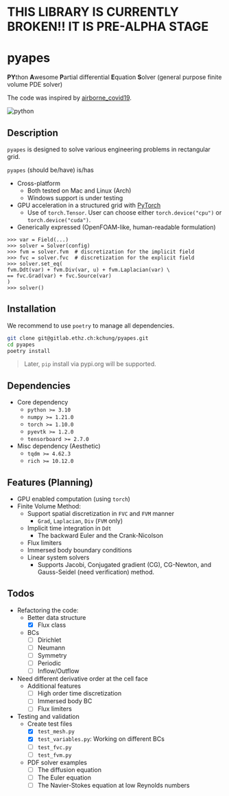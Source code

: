 
# THIS LIBRARY IS CURRENTLY BROKEN!! IT IS PRE-ALPHA STAGE

# pyapes

**PY**thon **A**wesome **P**artial differential **E**quation **S**olver (general purpose finite volume PDE solver)

The code was inspired by [airborne_covid19](https://gitlab.ethz.ch/ifd-pdf/airborne-transmission/airborne_covid19).

![python](http://ForTheBadge.com/images/badges/made-with-python.svg)

## Description

`pyapes` is designed to solve various engineering problems in rectangular grid.

`pyapes` (should be/have) is/has

- Cross-platform
  - Both tested on Mac and Linux (Arch)
  - Windows support is under testing
- GPU acceleration in a structured grid with [PyTorch](https://pytorch.org)
  - Use of `torch.Tensor`. User can choose either `torch.device("cpu")` or `torch.device("cuda")`.
- Generically expressed (OpenFOAM-like, human-readable formulation)

```python3
>>> var = Field(...)
>>> solver = Solver(config)
>>> fvm = solver.fvm  # discretization for the implicit field
>>> fvc = solver.fvc  # discretization for the explicit field
>>> solver.set_eq(
fvm.Ddt(var) + fvm.Div(var, u) + fvm.Laplacian(var) \
== fvc.Grad(var) + fvc.Source(var)
)
>>> solver()
```

## Installation

We recommend to use `poetry` to manage all dependencies.

```bash
git clone git@gitlab.ethz.ch:kchung/pyapes.git
cd pyapes
poetry install
```

> Later, `pip` install via pypi.org will be supported.

## Dependencies

- Core dependency
  - `python >= 3.10`
  - `numpy >= 1.21.0`
  - `torch >= 1.10.0`
  - `pyevtk >= 1.2.0`
  - `tensorboard >= 2.7.0`
- Misc dependency (Aesthetic)
  - `tqdm >= 4.62.3`
  - `rich >= 10.12.0`

## Features (Planning)

- GPU enabled computation (using `torch`)
- Finite Volume Method:
  - Support spatial discretization in `FVC` and `FVM` manner
    - `Grad`, `Laplacian`, `Div` (`FVM` only)
  - Implicit time integration in `Ddt`
    - The backward Euler and the Crank-Nicolson
  - Flux limiters
  - Immersed body boundary conditions
  - Linear system solvers
    - Supports Jacobi, Conjugated gradient (CG), CG-Newton, and Gauss-Seidel (need verification) method.

## Todos

- Refactoring the code:
  - Better data structure
    - [x] Flux class
  - BCs
    - [ ] Dirichlet
    - [ ] Neumann
    - [ ] Symmetry
    - [ ] Periodic
    - [ ] Inflow/Outflow
- Need different derivative order at the cell face
  - Additional features
    - [ ] High order time discretization
    - [ ] Immersed body BC
    - [ ] Flux limiters
- Testing and validation
  - Create test files
    - [x] `test_mesh.py`
    - [x] `test_variables.py`: Working on different BCs
    - [ ] `test_fvc.py`
    - [ ] `test_fvm.py`
  - PDF solver examples
    - [ ] The diffusion equation
    - [ ] The Euler equation
    - [ ] The Navier-Stokes equation at low Reynolds numbers
